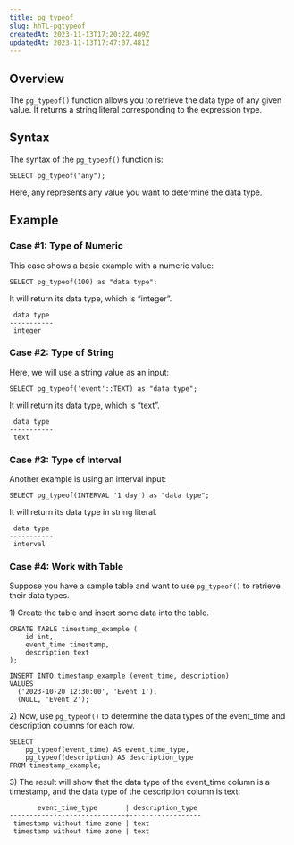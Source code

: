 ```yaml
---
title: pg_typeof
slug: hhTL-pgtypeof
createdAt: 2023-11-13T17:20:22.409Z
updatedAt: 2023-11-13T17:47:07.481Z
---
```


## **Overview**

The `pg_typeof()` function allows you to retrieve the data type of any given value. It returns a string literal corresponding to the expression type.

## **Syntax**

The syntax of the `pg_typeof()` function is:

```pgsql
SELECT pg_typeof("any");
```

Here, any represents any value you want to determine the data type.

## **Example**

### Case #1: Type of Numeric

This case shows a basic example with a numeric value:

```pgsql
SELECT pg_typeof(100) as "data type";
```

It will return its data type, which is “integer”.

```pgsql
 data type 
-----------
 integer
```

### Case #2: Type of String

Here, we will use a string value as an input:

```pgsql
SELECT pg_typeof('event'::TEXT) as "data type";
```

It will return its data type, which is “text”.

```pgsql
 data type 
-----------
 text
```

### Case #3: Type of Interval

Another example is using an interval input:

```pgsql
SELECT pg_typeof(INTERVAL '1 day') as "data type";
```

It will return its data type in string literal.

```pgsql
 data type 
-----------
 interval
```

### Case #4: Work with Table

Suppose you have a sample table and want to use `pg_typeof()` to retrieve their data types.

1\) Create the table and insert some data into the table.

```pgsql
CREATE TABLE timestamp_example (
    id int,
    event_time timestamp,
    description text
);

INSERT INTO timestamp_example (event_time, description)
VALUES 
  ('2023-10-20 12:30:00', 'Event 1'),
  (NULL, 'Event 2');
```

2\) Now, use `pg_typeof()` to determine the data types of the event\_time and description columns for each row.

```pgsql
SELECT 
    pg_typeof(event_time) AS event_time_type,
    pg_typeof(description) AS description_type
FROM timestamp_example;
```

3\) The result will show that the data type of the event\_time column is a timestamp, and the data type of the description column is text:

```pgsql
       event_time_type       | description_type 
-----------------------------+------------------
 timestamp without time zone | text
 timestamp without time zone | text
```

